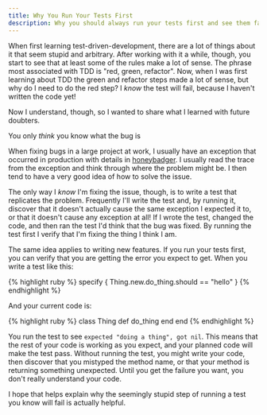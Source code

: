 ```yaml
---
title: Why You Run Your Tests First
description: Why you should always run your tests first and see them fail during test-driven development
---
```


When first learning test-driven-development, there are a lot of things about it
that seem stupid and arbitrary. After working with it a while, though, you
start to see that at least some of the rules make a lot of sense. The phrase
most associated with TDD is "red, green, refactor". Now, when I was first
learning about TDD the green and refactor steps made a lot of sense, but why
do I need to do the red step? I *know* the test will fail, because I haven't
written the code yet!

Now I understand, though, so I wanted to share what I learned with future
doubters.

<p class="lead">You only <em>think</em> you know what the bug is</p>

When fixing bugs in a large project at work, I usually have an exception that
occurred in production with details in [honeybadger](https://github.com/honeybadger-io/honeybadger-ruby).
I usually read the trace from the exception and think through where the problem
might be. I then tend to have a very good idea of how to solve the issue.

The only way I *know* I'm fixing the issue, though, is to write a test that
replicates the problem. Frequently I'll write the test and, by running it, discover that it
doesn't actually cause the same exception I expected it to, or that it doesn't cause
any exception at all! If I wrote the test, changed the code, and then ran the
test I'd think that the bug was fixed. By running the test first I verify that
I'm fixing the thing I think I am.

The same idea applies to writing new features. If you run your tests first,
you can verify that you are getting the error you expect to get. When you write
a test like this:

{% highlight ruby %}
specify { Thing.new.do_thing.should == "hello" }
{% endhighlight %}

And your current code is:

{% highlight ruby %}
class Thing
  def do_thing
  end
end
{% endhighlight %}

You run the test to see `expected "doing a thing", got nil`. This means that
the rest of your code is working as you expect, and your planned code will make
the test pass. Without running the test, you might write your code, then
discover that you mistyped the method name, or that your method is returning
something unexpected. Until you get the failure you want, you don't really
understand your code.

I hope that helps explain why the seemingly stupid step of running a test you
know will fail is actually helpful.
